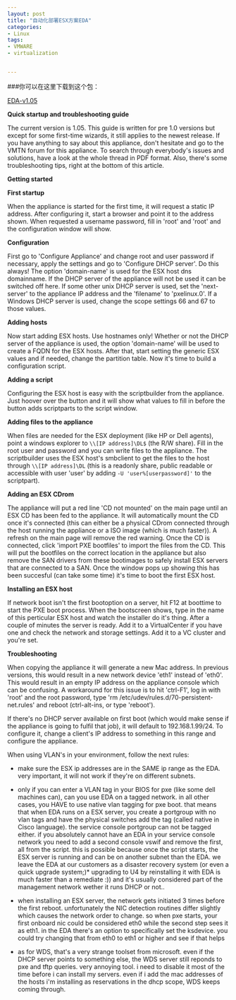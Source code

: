 ```yaml
---
layout: post
title: "自动化部署ESX方案EDA"
categories:
- Linux
tags:
- VMWARE
- virtualization


---
```


###你可以在这里下载到这个包：

[EDA-v1.05](http://virtuall.eu/download-document/eda-v1.05.zip)

**Quick startup and troubleshooting guide**

The current version is 1.05. This guide is written for pre 1.0 versions but except for some first-time wizards, it still applies to the newest release. If you have anything to say about this appliance, don't hesitate and go to the VMTN forum for this appliance. To search through everybody's issues and solutions, have a look at the whole thread in PDF format. Also, there's some troubleshooting tips, right at the bottom of this article.

**Getting started**

**First startup**

When the appliance is started for the first time, it will request a static IP address. After configuring it, start a browser and point it to the address shown. When requested a username password, fill in 'root' and 'root' and the configuration window will show.

**Configuration**

First go to 'Configure Appliance' and change root and user password if necessary, apply the settings and go to 'Configure DHCP server'. Do this always! The option 'domain-name' is used for the ESX host dns domainname. If the DHCP server of the appliance will not be used it can be switched off here. If some other unix DHCP server is used, set the 'next-server' to the appliance IP address and the 'filename' to 'pxelinux.0'. If a Windows DHCP server is used, change the scope settings 66 and 67 to those values.

**Adding hosts**

Now start adding ESX hosts. Use hostnames only! Whether or not the DHCP server of the appliance is used, the option 'domain-name' will be used to create a FQDN for the ESX hosts. After that, start setting the generic ESX values and if needed, change the partition table. Now it's time to build a configuration script.

**Adding a script**

Configuring the ESX host is easy with the scriptbuilder from the appliance. Just hoover over the button and it will show what values to fill in before the button adds scriptparts to the script window.

**Adding files to the appliance**

When files are needed for the ESX deployment (like HP or Dell agents), point a windows explorer to `\\[IP address]\DL$` (the R/W share). Fill in the root user and password and you can write files to the appliance. The scriptbuilder uses the ESX host's smbclient to get the files to the host through `\\[IP address]\DL` (this is a readonly share, public readable or accessible with user 'user' by adding `-U 'user%[userpassword]'` to the scriptpart).

**Adding an ESX CDrom**

The appliance will put a red line 'CD not mounted' on the main page until an ESX CD has been fed to the appliance. It will automatically mount the CD once it's connected (this can either be a physical CDrom connected through the host running the appliance or a ISO image (which is much faster)). A refresh on the main page will remove the red warning. Once the CD is connected, click 'import PXE bootfiles' to import the files from the CD. This will put the bootfiles on the correct location in the appliance but also remove the SAN drivers from these bootimages to safely install ESX servers that are connected to a SAN. Once the window pops up showing this has been succesful (can take some time) it's time to boot the first ESX host.

**Installing an ESX host**

If network boot isn't the first bootoption on a server, hit F12 at boottime to start the PXE boot process. When the bootscreen shows, type in the name of this perticular ESX host and watch the installer do it's thing. After a couple of minutes the server is ready. Add it to a VirtualCenter if you have one and check the network and storage settings. Add it to a VC cluster and you're set.

**Troubleshooting**

When copying the appliance it will generate a new Mac address. In previous versions, this would result in a new network device 'eth1' instead of 'eth0'. This would result in an empty IP address on the appliance console which can be confusing. A workaround for this issue is to hit 'ctrl-F1', log in with 'root' and the root password, type 'rm /etc/udev/rules.d/70-persistent-net.rules' and reboot (ctrl-alt-ins, or type 'reboot').

If there's no DHCP server available on first boot (which would make sense if the appliance is going to fulfil that job), it will default to 192.168.1.99/24. To configure it, change a client's IP address to something in this range and configure the appliance.

When using VLAN's in your environment, follow the next rules:

- make sure the ESX ip addresses are in the SAME ip range as the EDA. very important, it will not work if they're on different subnets.

- only if you can enter a VLAN tag in your BIOS for pxe (like some dell machines can), can you use EDA on a tagged network. in all other cases, you HAVE to use native vlan tagging for pxe boot. that means that when EDA runs on a ESX server, you create a portgroup with no vlan tags and have the physical switches add the tag (called native in Cisco language). the service console portgroup can not be tagged either. if you absolutely cannot have an EDA in your service console network you need to add a second console vswif and remove the first, all from the script. this is possible because once the script starts, the ESX server is running and can be on another subnet than the EDA. we leave the EDA at our customers as a disaster recovery system (or even a quick upgrade system;)* upgrading to U4 by reinstalling it with EDA is much faster than a remediate :)) and it's usually considered part of the management network wether it runs DHCP or not..

- when installing an ESX server, the network gets initiated 3 times before the first reboot. unfortunately the NIC detection routines differ slightly which causes the network order to change. so when pxe starts, your first onboard nic could be considered eth0 while the second step sees it as eth1. in the EDA there's an option to specifically set the ksdevice. you could try changing that from eth0 to eth1 or higher and see if that helps

- as for WDS, that's a very strange toolset from microsoft. even if the DHCP server points to something else, the WDS server still reponds to pxe and tftp queries. very annoying tool. i need to disable it most of the time before i can install my servers. even if i add the mac addresses of the hosts i'm installing as reservations in the dhcp scope, WDS keeps coming through.
